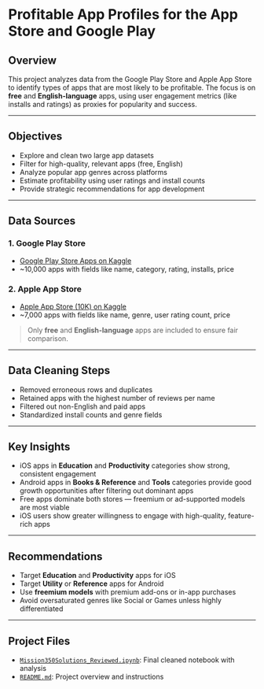 # Profitable App Profiles for the App Store and Google Play

## Overview

This project analyzes data from the Google Play Store and Apple App Store to identify types of apps that are most likely to be profitable. The focus is on **free** and **English-language** apps, using user engagement metrics (like installs and ratings) as proxies for popularity and success.

---

## Objectives

- Explore and clean two large app datasets
- Filter for high-quality, relevant apps (free, English)
- Analyze popular app genres across platforms
- Estimate profitability using user ratings and install counts
- Provide strategic recommendations for app development

---

## Data Sources

### 1. Google Play Store
- [Google Play Store Apps on Kaggle](https://www.kaggle.com/datasets/lava18/google-play-store-apps)
- ~10,000 apps with fields like name, category, rating, installs, price

### 2. Apple App Store
- [Apple App Store (10K) on Kaggle](https://www.kaggle.com/datasets/ramamet4/app-store-apple-data-set-10k-apps)
- ~7,000 apps with fields like name, genre, user rating count, price

> Only **free** and **English-language** apps are included to ensure fair comparison.

---

## Data Cleaning Steps

- Removed erroneous rows and duplicates
- Retained apps with the highest number of reviews per name
- Filtered out non-English and paid apps
- Standardized install counts and genre fields

---

## Key Insights

- iOS apps in **Education** and **Productivity** categories show strong, consistent engagement
- Android apps in **Books & Reference** and **Tools** categories provide good growth opportunities after filtering out dominant apps
- Free apps dominate both stores — freemium or ad-supported models are most viable
- iOS users show greater willingness to engage with high-quality, feature-rich apps

---

## Recommendations

- Target **Education** and **Productivity** apps for iOS
- Target **Utility** or **Reference** apps for Android
- Use **freemium models** with premium add-ons or in-app purchases
- Avoid oversaturated genres like Social or Games unless highly differentiated

---

## Project Files

- [`Mission350Solutions_Reviewed.ipynb`](./Mission350Solutions_Reviewed.ipynb): Final cleaned notebook with analysis
- [`README.md`](./README.md): Project overview and instructions

